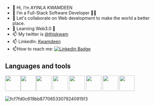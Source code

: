 - 👋 Hi, I’m AYINLA KWAMDEEN
- 🌱 I’m a Full-Stack Software Developer 🚀🚀
- 💞️ Let's collaborate on Web development to make the world a better place.
- 🤔 Learning Web3.0 🔑
- 📫 My twitter is [@thiskwam](https://www.twitter.com/thiskwam)
- 📫 LinkedIn: [Kwamdeen](https://www.linkedin.com/in/ayinlakwamdeen/)
- :mailbox:How to reach me: [![Linkedin Badge](https://img.shields.io/badge/-Kwamdeen-blue?style=flat&logo=Linkedin&logoColor=white)](https://www.linkedin.com/in/ayinlakwamdeen/)


## Languages and tools
<img src="https://user-images.githubusercontent.com/31147728/212904419-3a4bdee7-2c9a-4fc7-8124-8af969927883.png" width="50" height="50"><img src="https://user-images.githubusercontent.com/31147728/212904422-1eb7f8fc-3904-4a92-ae7f-fc545e7f5889.png" width="50" height="50"><img src="https://user-images.githubusercontent.com/31147728/212902716-cd2952e6-e09b-46fd-8a3c-f60e09efa998.png" width="50" height="50">
<img src="https://user-images.githubusercontent.com/31147728/212904427-a6f50c3f-972a-48d7-9fda-923aa83dcb1b.png" width="50" height="50">
<img src="https://user-images.githubusercontent.com/31147728/212904431-0335a183-94e4-4e44-8d28-fed3877c08a9.png" width="50" height="50">
<img src="https://user-images.githubusercontent.com/31147728/212905299-a385ad77-4927-45ce-9233-71373b0ac56c.png" width="50" height="50">
<img src="https://user-images.githubusercontent.com/31147728/212905452-10fb5d63-4010-4230-a078-d1112616f643.png" width="50" height="50">
<img src="https://user-images.githubusercontent.com/31147728/212902550-fa8ae228-1141-4419-adfd-e28a11e5d66c.png" width="50" height="50">

![fcf7fd0c619bb87706533079240915f3](https://user-images.githubusercontent.com/31147728/212907480-f7223290-e3ee-4b25-8ecd-06ea27508e9b.gif)

